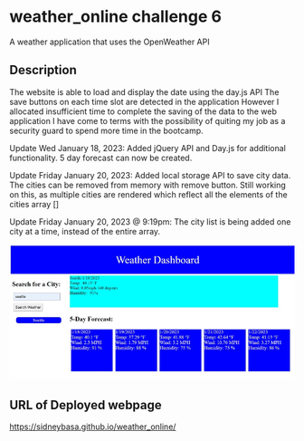 # weather_online challenge 6
A weather application that uses the OpenWeather API

## Description
The website is able to load and display the date using the day.js API
The save buttons on each time slot are detected in the application
However I allocated insufficient time to complete the saving of the data to the web application
I have come to terms with the possibility of quiting my job as a security guard to spend more time in the bootcamp.

Update Wed January 18, 2023: Added jQuery API and Day.js for additional functionality. 5 day forecast can now be created.

Update Friday January 20, 2023: Added local storage API to save city data. The cities can be removed from memory with remove button.
Still working on this, as multiple cities are rendered which reflect all the elements of the cities array []

Update Friday January 20, 2023 @ 9:19pm: The city list is being added one city at a time, instead of the entire array.

![A screen shot of the partially functioning weather data website](/screenshot.jpg)

## URL of Deployed webpage
https://sidneybasa.github.io/weather_online/
